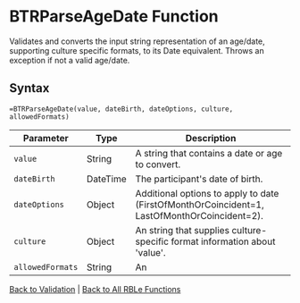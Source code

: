 # BTRParseAgeDate Function

Validates and converts the input string representation of an age/date, supporting culture specific formats, to its Date equivalent.  Throws an exception if not a valid age/date.

## Syntax

```excel
=BTRParseAgeDate(value, dateBirth, dateOptions, culture, allowedFormats)
```

Parameter | Type | Description
---|---|---
`value` | String | A string that contains a date or age to convert.
`dateBirth` | DateTime | The participant's date of birth.
`dateOptions` | Object | Additional options to apply to date (FirstOfMonthOrCoincident=1, LastOfMonthOrCoincident=2).
`culture` | Object | An string that supplies culture-specific format information about 'value'.
`allowedFormats` | String | An | delimitted string that supplies a list of allowable formats to attempt to parse 'value'.

[Back to Validation](RBLeValidation.md) | [Back to All RBLe Functions](RBLe.md#function-documentation)
